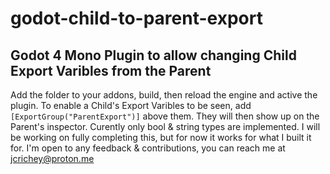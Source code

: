 # godot-child-to-parent-export
## Godot 4 Mono Plugin to allow changing Child Export Varibles from the Parent
Add the folder to your addons, build, then reload the engine and active the plugin.
To enable a Child's Export Varibles to be seen, add ```[ExportGroup("ParentExport")]``` above them.
They will then show up on the Parent's inspector. Curently only bool & string types are implemented. 
I will be working on fully completing this, but for now it works for what I built it for. 
I'm open to any feedback & contributions, you can reach me at jcrichey@proton.me 
